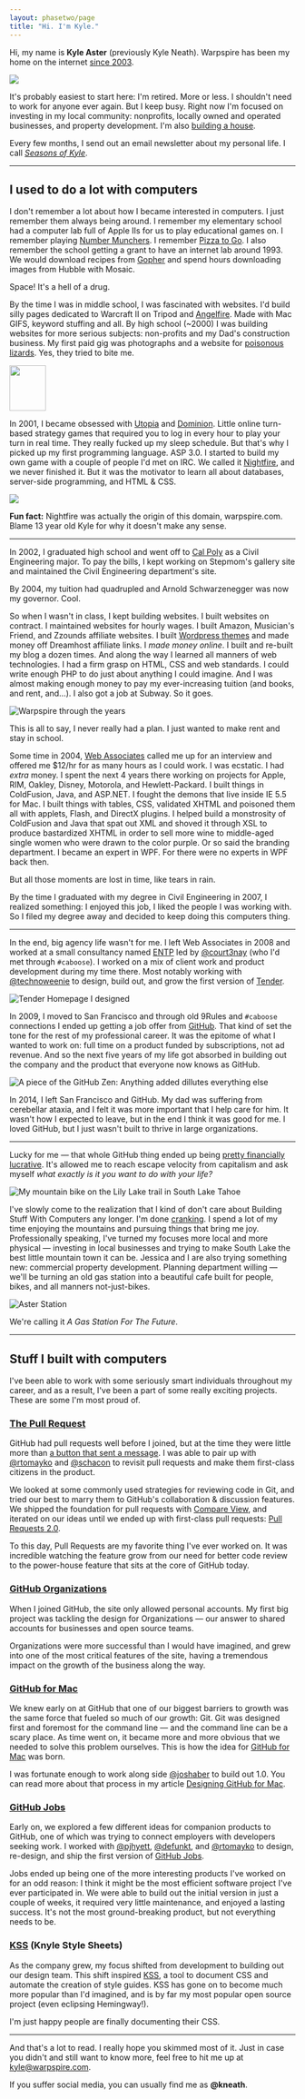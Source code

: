 ```yaml
---
layout: phasetwo/page
title: "Hi. I'm Kyle."
---
```


Hi, my name is **Kyle Aster** (previously Kyle Neath). Warpspire has been my home on the internet [since 2003](https://web.archive.org/web/20031230052204/http://www.warpspire.com/).

<div class="about-image">
  <img src="https://assets.warpspire.com/images/site/dubious-kyle.jpg" />
</div>

It's probably easiest to start here: I'm retired. More or less. I shouldn't need to work for anyone ever again. But I keep busy. Right now I'm focused on investing in my local community: nonprofits, locally owned and operated businesses, and property development. I'm also [building a house](/asterpines).

Every few months, I send out an email newsletter about my personal life. I call [_Seasons of Kyle_](https://buttondown.email/kneath/).

* * * *

## I used to do a lot with computers

I don't remember a lot about how I became interested in computers. I just remember them always being around. I remember my elementary school had a computer lab full of Apple IIs for us to play educational games on. I remember playing [Number Munchers](https://en.wikipedia.org/wiki/Number_Munchers). I remember [Pizza to Go](https://www.mobygames.com/game/pizza-to-go). I also remember the school getting a grant to have an internet lab around 1993. We would download recipes from [Gopher](https://en.wikipedia.org/wiki/Gopher_(protocol)) and spend hours downloading images from Hubble with Mosaic. 

Space! It's a hell of a drug.

By the time I was in middle school, I was fascinated with websites. I'd build silly pages dedicated to Warcraft II on Tripod and [Angelfire](https://www.angelfire.com/ak/locher/). Made with Mac GIFS, keyword stuffing and all. By high school (~2000) I was building websites for more serious subjects: non-profits and my Dad's construction business. My first paid gig was photographs and a website for [poisonous lizards](https://www.helodermahorridum.com/). Yes, they tried to bite me.

<div class="inline-img">
<img src="https://assets.warpspire.com/images/about/madewithmac.gif" width="64" height="80" />
</div>

In 2001, I became obsessed with [Utopia](http://dominion.opendominion.net/) and [Dominion](http://dominion.opendominion.net/). Little online turn-based strategy games that required you to log in every hour to play your turn in real time. They really fucked up my sleep schedule. But that's why I picked up my first programming language. ASP 3.0. I started to build my own game with a couple of people I'd met on IRC. We called it [Nightfire](https://github.com/kneath/nightfire/), and we never finished it. But it was the motivator to learn all about databases, server-side programming, and HTML & CSS.

<div class="inline-img">
<img src="https://assets.warpspire.com/images/about/nightfire.gif" />
</div>

**Fun fact:** Nightfire was actually the origin of this domain, warpspire.com. Blame 13 year old Kyle for why it doesn't make any sense.

* * * *

In 2002, I graduated high school and went off to [Cal Poly](https://www.calpoly.edu/) as a Civil Engineering major. To pay the bills, I kept working on Stepmom's gallery site and maintained the Civil Engineering department's site.

By 2004, my tuition had quadrupled and Arnold Schwarzenegger was now my governor. Cool.

So when I wasn't in class, I kept building websites. I built websites on contract. I maintained websites for hourly wages. I built Amazon, Musician's Friend, and Zzounds affiliate websites. I built [Wordpress themes](https://warpspire.com/hemingway/) and made money off Dreamhost affiliate links. I _made money online_. I built and re-built my blog a dozen times. And along the way I learned all manners of web technologies. I had a firm grasp on HTML, CSS and web standards. I could write enough PHP to do just about anything I could imagine. And I was almost making enough money to pay my ever-increasing tuition (and books, and rent, and…). I also got a job at Subway. So it goes.

![Warpspire through the years](https://assets.warpspire.com/images/about/warpspirethroughtheyears.png)

This is all to say, I never really had a plan. I just wanted to make rent and stay in school. 

Some time in 2004, [Web Associates](https://www.crunchbase.com/organization/web-associates) called me up for an interview and offered me $12/hr for as many hours as I could work. I was ecstatic. I had _extra_ money. I spent the next 4 years there working on projects for Apple, RIM, Oakley, Disney, Motorola, and Hewlett-Packard. I built things in ColdFusion, Java, and ASP.NET. I fought the demons that live inside IE 5.5 for Mac. I built things with tables, CSS, validated XHTML and poisoned them all with applets, Flash, and DirectX plugins. I helped build a monstrosity of ColdFusion and Java that spat out XML and shoved it through XSL to produce bastardized XHTML in order to sell more wine to middle-aged single women who were drawn to the color purple. Or so said the branding department. I became an expert in WPF. For there were no experts in WPF back then.

But all those moments are lost in time, like tears in rain.

By the time I graduated with my degree in Civil Engineering in 2007, I realized something: I enjoyed this job, I liked the people I was working with. So I filed my degree away and decided to keep doing this computers thing.

* * * *

In the end, big agency life wasn't for me. I left Web Associates in 2008 and worked at a small consultancy named [ENTP](http://entp.com/) led by [@court3nay](https://twitter.com/court3nay) (who I'd met through `#caboose`). I worked on a mix of client work and product development during my time there. Most notably working with [@technoweenie](http://techno-weenie.net/) to design, build out, and grow the first version of [Tender](https://tenderapp.com).

![Tender Homepage I designed](https://assets.warpspire.com/images/about/tenderapp.jpg)

In 2009, I moved to San Francisco and through old 9Rules and `#caboose` connections I ended up getting a job offer from [GitHub](https://github.com). That kind of set the tone for the rest of my professional career. It was the epitome of what I wanted to work on: full time on a product funded by subscriptions, not ad revenue. And so the next five years of my life got absorbed in building out the company and the product that everyone now knows as GitHub.

![A piece of the GitHub Zen: Anything added dillutes everything else](https://assets.warpspire.com/images/about/github-zen.jpg)

In 2014, I left San Francisco and GitHub. My dad was suffering from cerebellar ataxia, and I felt it was more important that I help care for him. It wasn't how I expected to leave, but in the end I think it was good for me. I loved GitHub, but I just wasn't built to thrive in large organizations.

* * * *

Lucky for me — that whole GitHub thing ended up being [pretty financially lucrative](https://news.microsoft.com/announcement/microsoft-acquires-github/). It's allowed me to reach escape velocity from capitalism and ask myself _what exactly is it you want to do with your life?_ 

![My mountain bike on the Lily Lake trail in South Lake Tahoe](https://assets.warpspire.com/images/about/mountain-biking.jpg)

I've slowly come to the realization that I kind of don't care about Building Stuff With Computers any longer. I'm done [cranking](/posts/link-cranking). I spend a lot of my time enjoying the mountains and pursuing things that bring me joy. Professionally speaking, I've turned my focuses more local and more physical — investing in local businesses and trying to make South Lake the best little mountain town it can be. Jessica and I are also trying something new: commercial property development. Planning department willing — we'll be turning an old gas station into a beautiful cafe built for people, bikes, and all manners not-just-bikes.

![Aster Station](https://assets.warpspire.com/images/about/aster-station.jpg)

We're calling it _A Gas Station For The Future_.

* * * *

## Stuff I built with computers

I've been able to work with some seriously smart individuals throughout my career, and as a result, I've been a part of some really exciting projects. These are some I'm most proud of.

### [The Pull Request](https://github.com/blog/712-pull-requests-2-0)

GitHub had pull requests well before I joined, but at the time they were little more than [a button that sent a message](https://github.com/blog/3-oh-yeah-there-s-pull-requests-now). I was able to pair up with [@rtomayko](http://2ndscale.com/) and [@schacon](http://scottchacon.com/) to revisit pull requests and make them first-class citizens in the product.

We looked at some commonly used strategies for reviewing code in Git, and tried our best to marry them to GitHub's collaboration & discussion features. We shipped the foundation for pull requests with [Compare View](https://github.com/blog/612-introducing-github-compare-view), and iterated on our ideas until we ended up with first-class pull requests: [Pull Requests 2.0](https://github.com/blog/712-pull-requests-2-0).

To this day, Pull Requests are my favorite thing I've ever worked on. It was incredible watching the feature grow from our need for better code review to the power-house feature that sits at the core of GitHub today.

### [GitHub Organizations](https://github.com/blog/674-introducing-organizations)

When I joined GitHub, the site only allowed personal accounts. My first big project was tackling the design for Organizations — our answer to shared accounts for businesses and open source teams.

Organizations were more successful than I would have imagined, and grew into one of the most critical features of the site, having a tremendous impact on the growth of the business along the way.

### [GitHub for Mac](https://github.com/blog/878-announcing-github-for-mac)

We knew early on at GitHub that one of our biggest barriers to growth was the same force that fueled so much of our growth: Git. Git was designed first and foremost for the command line — and the command line can be a scary place. As time went on, it became more and more obvious that we needed to solve this problem ourselves. This is how the idea for [GitHub for Mac](https://mac.github.com) was born.

I was fortunate enough to work along side [@joshaber](https://joshaber.github.io/) to build out 1.0. You can read more about that process in my article [Designing GitHub for Mac](http://warpspire.com/posts/designing-github-mac).

### [GitHub Jobs](https://github.com/blog/687-github-jobs-pre-launch)

Early on, we explored a few different ideas for companion products to GitHub, one of which was trying to connect employers with developers seeking work. I worked with [@pjhyett](http://hyett.com/), [@defunkt](https://github.com/defunkt), and [@rtomayko](http://2ndscale.com) to design, re-design, and ship the first version of [GitHub Jobs](https://jobs.github.com).

Jobs ended up being one of the more interesting products I've worked on for an odd reason: I think it might be the most efficient software project I've ever participated in. We were able to build out the initial version in just a couple of weeks, it required very little maintenance, and enjoyed a lasting success. It's not the most ground-breaking product, but not everything needs to be.

### [KSS](/posts/kss/) (Knyle Style Sheets)

As the company grew, my focus shifted from development to building out our design team. This shift inspired [KSS](https://github.com/kneath/kss), a tool to document CSS and automate the creation of style guides. KSS has gone on to become much more popular than I'd imagined, and is by far my most popular open source project (even eclipsing Hemingway!).

I'm just happy people are finally documenting their CSS.

* * * *

And that's a lot to read. I really hope you skimmed most of it. Just in case you didn't and still want to know more, feel free to hit me up at <kyle@warpspire.com>.

If you suffer social media, you can usually find me as <strong>@kneath</strong>.

